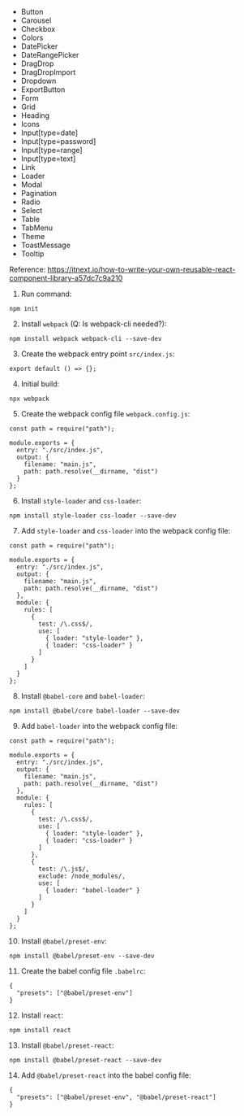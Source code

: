 - Button
- Carousel
- Checkbox
- Colors
- DatePicker
- DateRangePicker
- DragDrop
- DragDropImport
- Dropdown
- ExportButton
- Form
- Grid
- Heading
- Icons
- Input[type=date]
- Input[type=password]
- Input[type=range]
- Input[type=text]
- Link
- Loader
- Modal
- Pagination
- Radio
- Select
- Table
- TabMenu
- Theme
- ToastMessage
- Tooltip


Reference:
https://itnext.io/how-to-write-your-own-reusable-react-component-library-a57dc7c9a210


1. Run command:
```
npm init
```
2. Install `webpack` (Q: Is webpack-cli needed?):
```
npm install webpack webpack-cli --save-dev
```
3. Create the webpack entry point `src/index.js`:
```
export default () => {};
```
4. Initial build:
```
npx webpack
```
5. Create the webpack config file `webpack.config.js`:
```
const path = require("path");

module.exports = {
  entry: "./src/index.js",
  output: {
    filename: "main.js",
    path: path.resolve(__dirname, "dist")
  }
};
```
6. Install `style-loader` and `css-loader`:
```
npm install style-loader css-loader --save-dev
```
7. Add `style-loader` and `css-loader` into the webpack config file:
```
const path = require("path");

module.exports = {
  entry: "./src/index.js",
  output: {
    filename: "main.js",
    path: path.resolve(__dirname, "dist")
  },
  module: {
    rules: [
      {
        test: /\.css$/,
        use: [
          { loader: "style-loader" },
          { loader: "css-loader" }
        ]
      }
    ]
  }
};
```
8. Install `@babel-core` and `babel-loader`:
```
npm install @babel/core babel-loader --save-dev
```
9. Add `babel-loader` into the webpack config file:
```
const path = require("path");

module.exports = {
  entry: "./src/index.js",
  output: {
    filename: "main.js",
    path: path.resolve(__dirname, "dist")
  },
  module: {
    rules: [
      {
        test: /\.css$/,
        use: [
          { loader: "style-loader" },
          { loader: "css-loader" }
        ]
      },
      {
        test: /\.js$/,
        exclude: /node_modules/,
        use: [
          { loader: "babel-loader" }
        ]
      }
    ]
  }
};
```
10. Install `@babel/preset-env`:
```
npm install @babel/preset-env --save-dev
```
11. Create the babel config file `.babelrc`:
```
{
  "presets": ["@babel/preset-env"]
}
```
12. Install `react`:
```
npm install react
```
13. Install `@babel/preset-react`:
```
npm install @babel/preset-react --save-dev
```
14. Add `@babel/preset-react` into the babel config file:
```
{
  "presets": ["@babel/preset-env", "@babel/preset-react"]
} 
```


